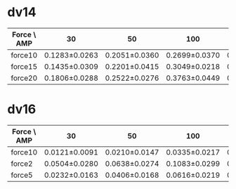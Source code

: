 # dv14
| Force \ AMP | 30 | 50 | 100 | 200 | 300 | 500 | 1000 | 2000 | 3000 |
|-------------|---------|---------|---------|---------|---------|---------|---------|---------|---------|
| force10     | 0.1283±0.0263 | 0.2051±0.0360 | 0.2699±0.0370 | 0.3031±0.0292 | 0.3020±0.0318 | 0.2627±0.0380 | 0.1942±0.0300 | 0.1299±0.0340 | 0.0922±0.0266 |
| force15     | 0.1435±0.0309 | 0.2201±0.0415 | 0.3049±0.0218 | 0.3446±0.0329 | 0.3650±0.0351 | 0.3279±0.0344 | 0.2257±0.0442 | 0.1540±0.0262 | 0.1020±0.0213 |
| force20     | 0.1806±0.0288 | 0.2522±0.0276 | 0.3763±0.0449 | 0.4382±0.0369 | 0.4341±0.0395 | 0.3870±0.0478 | 0.2841±0.0410 | 0.1953±0.0300 | 0.1382±0.0240 |


# dv16
| Force \ AMP | 30 | 50 | 100 | 200 | 300 | 500 | 1000 | 2000 | 3000 |
|-------------|---------|---------|---------|---------|---------|---------|---------|---------|---------|
| force10     | 0.0121±0.0091 | 0.0210±0.0147 | 0.0335±0.0217 | 0.0455±0.0291 | 0.0536±0.0322 | 0.0654±0.0205 | 0.0692±0.0226 | 0.0500±0.0244 | 0.0455±0.0144 |
| force2      | 0.0504±0.0280 | 0.0638±0.0274 | 0.1083±0.0299 | 0.1580±0.0469 | 0.1743±0.0371 | 0.1971±0.0383 | 0.2027±0.0441 | 0.1511±0.0368 | 0.1386±0.0249 |
| force5      | 0.0232±0.0163 | 0.0406±0.0168 | 0.0616±0.0219 | 0.1080±0.0367 | 0.1290±0.0468 | 0.1250±0.0362 | 0.1339±0.0267 | 0.1243±0.0386 | 0.0935±0.0312 |


